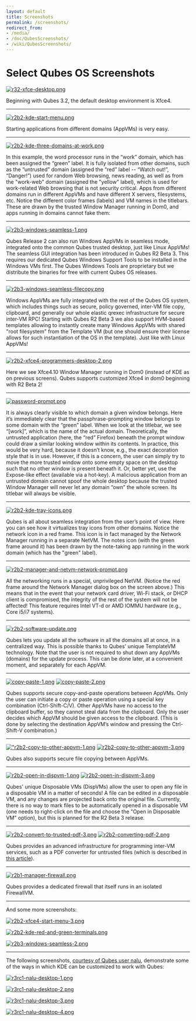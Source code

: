 ```yaml
---
layout: default
title: Screenshots
permalink: /screenshots/
redirect_from:
- /media/
- /doc/QubesScreenshots/
- /wiki/QubesScreenshots/
---
```


Select Qubes OS Screenshots
===========================

[![r32-xfce-desktop.png](/attachment/wiki/QubesScreenshots/r32-xfce-desktop.png)](/attachment/wiki/QubesScreenshots/r32-xfce-desktop.png)

Beginning with Qubes 3.2, the default desktop environment is Xfce4.

* * * * *

[![r2b2-kde-start-menu.png](/attachment/wiki/QubesScreenshots/r2b2-kde-start-menu.png)](/attachment/wiki/QubesScreenshots/r2b2-kde-start-menu.png)

Starting applications from different domains (AppVMs) is very easy.

* * * * *

[![r2b2-kde-three-domains-at-work.png](/attachment/wiki/QubesScreenshots/r2b2-kde-three-domains-at-work.png)](/attachment/wiki/QubesScreenshots/r2b2-kde-three-domains-at-work.png)

In this example, the word processor runs in the “work” domain, which has been assigned the “green” label. It is fully isolated from other domains, such as the “untrusted” domain (assigned the “red” label -- “Watch out!”, “Danger!”) used for random Web browsing, news reading, as well as from the "work-web" domain (assigned the "yellow" label), which is used for work-related Web browsing that is not security critical. Apps from different domains run in different AppVMs and have different X servers, filesystems, etc. Notice the different color frames (labels) and VM names in the titlebars. These are drawn by the trusted Window Manager running in Dom0, and apps running in domains cannot fake them:

* * * * *

[![r2b3-windows-seamless-1.png](/attachment/wiki/QubesScreenshots/r2b3-windows-seamless-1.png)](/attachment/wiki/QubesScreenshots/r2b3-windows-seamless-1.png)

Qubes Release 2 can also run Windows AppVMs in seamless mode, integrated onto the common Qubes trusted desktop, just like Linux AppVMs! The seamless GUI integration has been introduced in Qubes R2 Beta 3. This requires our dedicated Qubes Windows Support Tools to be installed in the Windows VMs first. The Qubes Windows Tools are proprietary but we distribute the binaries for free with current Qubes OS releases.

* * * * *

[![r2b3-windows-seamless-filecopy.png](/attachment/wiki/QubesScreenshots/r2b3-windows-seamless-filecopy.png)](/attachment/wiki/QubesScreenshots/r2b3-windows-seamless-filecopy.png)

Windows AppVMs are fully integrated with the rest of the Qubes OS system, which includes things such as secure, policy governed, inter-VM file copy, clipboard, and generally our whole elastic qrexec infrastructure for secure inter-VM RPC! Starting with Qubes R2 Beta 3 we also support HVM-based templates allowing to instantly create many Windows AppVMs with shared "root filesystem" from the Template VM (but one should ensure their license allows for such instantiation of the OS in the template). Just like with Linux AppVMs!

* * * * *

[![r2b2-xfce4-programmers-desktop-2.png](/attachment/wiki/QubesScreenshots/r2b2-xfce4-programmers-desktop-2.png)](/attachment/wiki/QubesScreenshots/r2b2-xfce4-programmers-desktop-2.png)

Here we see Xfce4.10 Window Manager running in Dom0 (instead of KDE as on previous screens). Qubes supports customized Xfce4 in dom0 beginning with R2 Beta 2!

* * * * *

[![password-prompt.png](/attachment/wiki/QubesScreenshots/password-prompt.png)](/attachment/wiki/QubesScreenshots/password-prompt.png)

It is always clearly visible to which domain a given window belongs. Here it’s immediately clear that the passphrase-prompting window belongs to some domain with the “green” label. When we look at the titlebar, we see “[work]”, which is the name of the actual domain. Theoretically, the untrusted application (here, the “red” Firefox) beneath the prompt window could draw a similar looking window within its contents. In practice, this would be very hard, because it doesn’t know, e.g., the exact decoration style that is in use. However, if this is a concern, the user can simply try to move the more trusted window onto some empty space on the desktop such that no other window is present beneath it. Or, better yet, use the Expose-like effect (available via a hot-key). A malicious application from an untrusted domain cannot spoof the whole desktop because the trusted Window Manager will never let any domain “own” the whole screen. Its titlebar will always be visible.

* * * * *

[![r2b2-kde-tray-icons.png](/attachment/wiki/QubesScreenshots/r2b2-kde-tray-icons.png)](/attachment/wiki/QubesScreenshots/r2b2-kde-tray-icons.png)

Qubes is all about seamless integration from the user’s point of view. Here you can see how it virtualizes tray icons from other domains. Notice the network icon in a red frame. This icon is in fact managed by the Network Manager running in a separate NetVM. The notes icon (with the green frame around it) has been drawn by the note-taking app running in the work domain (which has the "green" label).

* * * * *

[![r2b2-manager-and-netvm-network-prompt.png](/attachment/wiki/QubesScreenshots/r2b2-manager-and-netvm-network-prompt.png)](/attachment/wiki/QubesScreenshots/r2b2-manager-and-netvm-network-prompt.png)

All the networking runs in a special, unprivileged NetVM. (Notice the red frame around the Network Manager dialog box on the screen above.) This means that in the event that your network card driver, Wi-Fi stack, or DHCP client is compromised, the integrity of the rest of the system will not be affected! This feature requires Intel VT-d or AMD IOMMU hardware (e.g., Core i5/i7 systems).

* * * * *

[![r2b2-software-update.png](/attachment/wiki/QubesScreenshots/r2b2-software-update.png)](/attachment/wiki/QubesScreenshots/r2b2-software-update.png)

Qubes lets you update all the software in all the domains all at once, in a centralized way. This is possible thanks to Qubes' unique TemplateVM technology. Note that the user is not required to shut down any AppVMs (domains) for the update process. This can be done later, at a convenient moment, and separately for each AppVM.

* * * * *

[![copy-paste-1.png](/attachment/wiki/QubesScreenshots/copy-paste-1.png)](/attachment/wiki/QubesScreenshots/copy-paste-1.png) [![copy-paste-2.png](/attachment/wiki/QubesScreenshots/copy-paste-2.png)](/attachment/wiki/QubesScreenshots/copy-paste-2.png)

Qubes supports secure copy-and-paste operations between AppVMs. Only the user can initiate a copy or paste operation using a special key combination (Ctrl-Shift-C/V). Other AppVMs have no access to the clipboard buffer, so they cannot steal data from the clipboard. Only the user decides which AppVM should be given access to the clipboard. (This is done by selecting the destination AppVM’s window and pressing the Ctrl-Shift-V combination.)

* * * * *

[!["r2b2-copy-to-other-appvm-1.png](/attachment/wiki/QubesScreenshots/r2b2-copy-to-other-appvm-1.png)](/attachment/wiki/QubesScreenshots/r2b2-copy-to-other-appvm-1.png) [![r2b2-copy-to-other-appvm-3.png](/attachment/wiki/QubesScreenshots/r2b2-copy-to-other-appvm-3.png)](/attachment/wiki/QubesScreenshots/r2b2-copy-to-other-appvm-3.png)

Qubes also supports secure file copying between AppVMs.

* * * * *

[![r2b2-open-in-dispvm-1.png](/attachment/wiki/QubesScreenshots/r2b2-open-in-dispvm-1.png)](/attachment/wiki/QubesScreenshots/r2b2-open-in-dispvm-1.png) [![r2b2-open-in-dispvm-3.png](/attachment/wiki/QubesScreenshots/r2b2-open-in-dispvm-3.png)](/attachment/wiki/QubesScreenshots/r2b2-open-in-dispvm-3.png)

Qubes' unique Disposable VMs (DispVMs) allow the user to open any file in a disposable VM in a matter of seconds! A file can be edited in a disposable VM, and any changes are projected back onto the original file. Currently, there is no way to mark files to be automatically opened in a disposable VM (one needs to right-click on the file and choose the "Open in Disposable VM" option), but this is planned for the R2 Beta 3 release.

* * * * *

[![r2b2-convert-to-trusted-pdf-3.png](/attachment/wiki/QubesScreenshots/r2b2-convert-to-trusted-pdf-3.png)](/attachment/wiki/QubesScreenshots/r2b2-convert-to-trusted-pdf-3.png) [![r2b2-converting-pdf-2.png](/attachment/wiki/QubesScreenshots/r2b2-converting-pdf-2.png)](/attachment/wiki/QubesScreenshots/r2b2-converting-pdf-2.png)

Qubes provides an advanced infrastructure for programming inter-VM services, such as a PDF converter for untrusted files (which is described in [this article](http://theinvisiblethings.blogspot.com/2013/02/converting-untrusted-pdfs-into-trusted.html)).

* * * * *

[![r2b1-manager-firewall.png](/attachment/wiki/QubesScreenshots/r2b1-manager-firewall.png)](/attachment/wiki/QubesScreenshots/r2b1-manager-firewall.png)

Qubes provides a dedicated firewall that itself runs in an isolated FirewallVM.

* * * * *

And some more screenshots:

[![r2b2-xfce4-start-menu-3.png](/attachment/wiki/QubesScreenshots/r2b2-xfce4-start-menu-3.png)](/attachment/wiki/QubesScreenshots/r2b2-xfce4-start-menu-3.png)

[![r2b2-kde-red-and-green-terminals.png](/attachment/wiki/QubesScreenshots/r2b2-kde-red-and-green-terminals.png)](/attachment/wiki/QubesScreenshots/r2b2-kde-red-and-green-terminals.png)

[![r2b3-windows-seamless-2.png](/attachment/wiki/QubesScreenshots/r2b3-windows-seamless-2.png)](/attachment/wiki/QubesScreenshots/r2b3-windows-seamless-2.png)

* * * * *

The following screenshots, [courtesy of Qubes user nalu](https://groups.google.com/d/topic/qubes-users/KhfzF19NG1s/discussion), demonstrate some of the ways in which KDE can be customized to work with Qubes:

[![r3rc1-nalu-desktop-1.png](/attachment/wiki/QubesScreenshots/r3rc1-nalu-desktop-1.png)](/attachment/wiki/QubesScreenshots/r3rc1-nalu-desktop-1.png)

[![r3rc1-nalu-desktop-2.png](/attachment/wiki/QubesScreenshots/r3rc1-nalu-desktop-2.png)](/attachment/wiki/QubesScreenshots/r3rc1-nalu-desktop-2.png)

[![r3rc1-nalu-desktop-3.png](/attachment/wiki/QubesScreenshots/r3rc1-nalu-desktop-3.png)](/attachment/wiki/QubesScreenshots/r3rc1-nalu-desktop-3.png)

[![r3rc1-nalu-desktop-4.png](/attachment/wiki/QubesScreenshots/r3rc1-nalu-desktop-4.png)](/attachment/wiki/QubesScreenshots/r3rc1-nalu-desktop-4.png)

